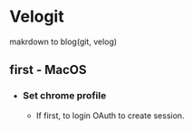# Velogit
makrdown to blog(git, velog)




## first - MacOS
- ### Set chrome profile
  - If first, to login OAuth to create session.